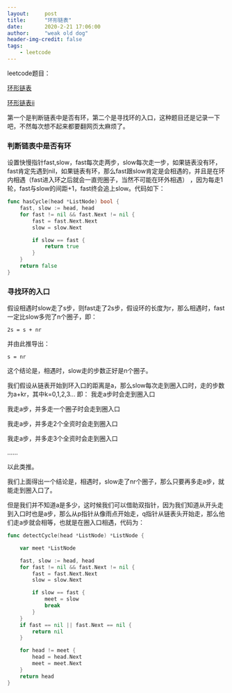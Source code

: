 ```yaml
---
layout:     post
title:      "环形链表"
date:       2020-2-21 17:06:00
author:     "weak old dog"
header-img-credit: false
tags:
    - leetcode
---
```


leetcode题目：

[环形链表](https://leetcode-cn.com/problems/linked-list-cycle/)

[环形链表ii](https://leetcode.com/problems/linked-list-cycle-ii/)

第一个是判断链表中是否有环，第二个是寻找环的入口，这种题目还是记录一下吧，不然每次想不起来都要翻网页太麻烦了。

### 判断链表中是否有环
设置快慢指针fast,slow，fast每次走两步，slow每次走一步，如果链表没有环，fast肯定先遇到nil，如果链表有环，那么fast跟slow肯定是会相遇的，并且是在环内相遇（fast进入环之后就会一直兜圈子，当然不可能在环外相遇）
，因为每走1轮，fast与slow的间距+1，fast终会追上slow。代码如下：
```go
func hasCycle(head *ListNode) bool {
	fast, slow := head, head
	for fast != nil && fast.Next != nil {
		fast = fast.Next.Next
		slow = slow.Next

		if slow == fast {
			return true
		}
	}
	return false
}
```

### 寻找环的入口
假设相遇时slow走了s步，则fast走了2s步，假设环的长度为r，那么相遇时，fast一定比slow多兜了n个圈子，即：

`2s = s + nr`

并由此推导出：

`s = nr`

这个结论是，相遇时，slow走的步数正好是n个圈子。

我们假设从链表开始到环入口的距离是a，那么slow每次走到圈入口时，走的步数为a+kr，其中k=0,1,2,3...
即：
我走a步时会走到圈入口

我走a步，并多走一个圈子时会走到圈入口

我走a步，并多走2个全资时会走到圈入口

我走a步，并多走3个全资时会走到圈入口

......

以此类推。

我们上面得出一个结论是，相遇时，slow走了nr个圈子，那么只要再多走a步，就能走到圈入口了。

但是我们并不知道a是多少，这时候我们可以借助双指针，因为我们知道从开头走到入口时也是a步，那么从p指针从像雨点开始走，q指针从链表头开始走，那么他们走a步就会相等，也就是在圈入口相遇，代码为：
```go
func detectCycle(head *ListNode) *ListNode {

	var meet *ListNode

	fast, slow := head, head
	for fast != nil && fast.Next != nil {
		fast = fast.Next.Next
		slow = slow.Next

		if slow == fast {
			meet = slow
			break
		}
	}
	if fast == nil || fast.Next == nil {
		return nil
	}

	for head != meet {
		head = head.Next
		meet = meet.Next
	}
	return head
}
```

